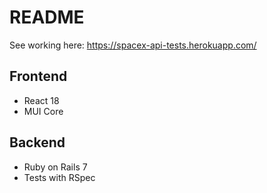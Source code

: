 # README

See working here:
https://spacex-api-tests.herokuapp.com/
## Frontend
* React 18
* MUI Core

## Backend
* Ruby on Rails 7
* Tests with RSpec